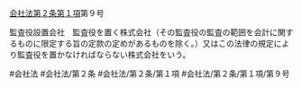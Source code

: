 [会社法第２条第１項](会社法＿＿＿＿第２条第１項)第９号

監査役設置会社　監査役を置く株式会社（その監査役の監査の範囲を会計に関するものに限定する旨の定款の定めがあるものを除く。）又はこの法律の規定により監査役を置かなければならない株式会社をいう。


#会社法
#会社法/第２条
#会社法/第２条/第１項
#会社法/第２条/第１項/第９号
